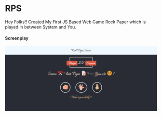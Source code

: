 # RPS
Hey Folks!! Created My First JS Based Web Game 
Rock Paper which is played in between System and You.
<div>
  <h4>Screenplay</h4>
  <img src="https://github.com/IIITManjeet/RPS/blob/main/images/Screenshot%20(130).jpeg">
  </div>
